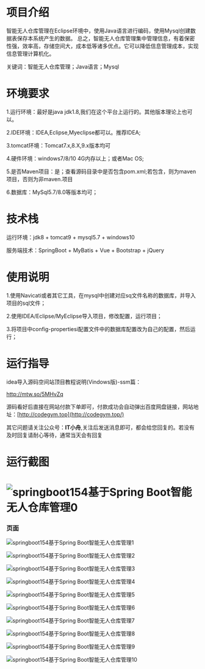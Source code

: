 # 项目介绍



智能无人仓库管理在Eclipse环境中，使用Java语言进行编码，使用Mysql创建数据表保存本系统产生的数据。
总之，智能无人仓库管理集中管理信息，有着保密性强，效率高，存储空间大，成本低等诸多优点。它可以降低信息管理成本，实现信息管理计算机化。

关键词：智能无人仓库管理；Java语言；Mysql


# 环境要求



1.运行环境：最好是java jdk1.8,我们在这个平台上运行的。其他版本理论上也可以。 

2.IDE环境：IDEA,Eclipse,Myeclipse都可以。推荐IDEA; 

3.tomcat环境：Tomcat7.x,8.X,9.x版本均可 

4.硬件环境：windows7/8/10 4G内存以上；或者Mac OS; 

5.是否Maven项目：是；查看源码目录中是否包含pom.xml;若包含，则为maven项目，否则为非maven.项目 

6.数据库：MySql5.7/8.0等版本均可；





# 技术栈



运行环境：jdk8 + tomcat9 + mysql5.7 + windows10

服务端技术：SpringBoot + MyBatis + Vue + Bootstrap + jQuery





# 使用说明





1.使用Navicati或者其它工具，在mysql中创建对应sq文件名称的数据库，并导入项目的sql文件； 

2.使用IDEA/Eclipse/MyEclipse导入项目，修改配置，运行项目； 

3.将项目中config-propertiesi配置文件中的数据库配置改为自己的配置，然后运行；





# 运行指导

idea导入源码空间站顶目教程说明(Vindows版)-ssm篇：

http://mtw.so/5MHvZq 

源码看好后直接在网站付款下单即可，付款成功会自动弹出百度网盘链接，网站地址：[http://codegym.top](http://codegym.top/)

其它问题请关注公众号：**IT小舟**,关注后发送消息即可，都会给您回复的。若没有及时回复请耐心等待，通常当天会有回复



# 运行截图

# ![springboot154基于Spring Boot智能无人仓库管理0](https://gulimallcativen.oss-cn-shenzhen.aliyuncs.com/gdfdfghdfgrr/springboot154%E5%9F%BA%E4%BA%8ESpring%20Boot%E6%99%BA%E8%83%BD%E6%97%A0%E4%BA%BA%E4%BB%93%E5%BA%93%E7%AE%A1%E7%90%860.png)

### 页面

![springboot154基于Spring Boot智能无人仓库管理1](https://gulimallcativen.oss-cn-shenzhen.aliyuncs.com/gdfdfghdfgrr/springboot154%E5%9F%BA%E4%BA%8ESpring%20Boot%E6%99%BA%E8%83%BD%E6%97%A0%E4%BA%BA%E4%BB%93%E5%BA%93%E7%AE%A1%E7%90%861.png)

![springboot154基于Spring Boot智能无人仓库管理2](https://gulimallcativen.oss-cn-shenzhen.aliyuncs.com/gdfdfghdfgrr/springboot154%E5%9F%BA%E4%BA%8ESpring%20Boot%E6%99%BA%E8%83%BD%E6%97%A0%E4%BA%BA%E4%BB%93%E5%BA%93%E7%AE%A1%E7%90%862.png)

![springboot154基于Spring Boot智能无人仓库管理3](https://gulimallcativen.oss-cn-shenzhen.aliyuncs.com/gdfdfghdfgrr/springboot154%E5%9F%BA%E4%BA%8ESpring%20Boot%E6%99%BA%E8%83%BD%E6%97%A0%E4%BA%BA%E4%BB%93%E5%BA%93%E7%AE%A1%E7%90%863.png)

![springboot154基于Spring Boot智能无人仓库管理4](https://gulimallcativen.oss-cn-shenzhen.aliyuncs.com/gdfdfghdfgrr/springboot154%E5%9F%BA%E4%BA%8ESpring%20Boot%E6%99%BA%E8%83%BD%E6%97%A0%E4%BA%BA%E4%BB%93%E5%BA%93%E7%AE%A1%E7%90%864.png)

![springboot154基于Spring Boot智能无人仓库管理5](https://gulimallcativen.oss-cn-shenzhen.aliyuncs.com/gdfdfghdfgrr/springboot154%E5%9F%BA%E4%BA%8ESpring%20Boot%E6%99%BA%E8%83%BD%E6%97%A0%E4%BA%BA%E4%BB%93%E5%BA%93%E7%AE%A1%E7%90%865.png)

![springboot154基于Spring Boot智能无人仓库管理6](https://gulimallcativen.oss-cn-shenzhen.aliyuncs.com/gdfdfghdfgrr/springboot154%E5%9F%BA%E4%BA%8ESpring%20Boot%E6%99%BA%E8%83%BD%E6%97%A0%E4%BA%BA%E4%BB%93%E5%BA%93%E7%AE%A1%E7%90%866.png)

![springboot154基于Spring Boot智能无人仓库管理7](https://gulimallcativen.oss-cn-shenzhen.aliyuncs.com/gdfdfghdfgrr/springboot154%E5%9F%BA%E4%BA%8ESpring%20Boot%E6%99%BA%E8%83%BD%E6%97%A0%E4%BA%BA%E4%BB%93%E5%BA%93%E7%AE%A1%E7%90%867.png)

![springboot154基于Spring Boot智能无人仓库管理8](https://gulimallcativen.oss-cn-shenzhen.aliyuncs.com/gdfdfghdfgrr/springboot154%E5%9F%BA%E4%BA%8ESpring%20Boot%E6%99%BA%E8%83%BD%E6%97%A0%E4%BA%BA%E4%BB%93%E5%BA%93%E7%AE%A1%E7%90%868.png)

![springboot154基于Spring Boot智能无人仓库管理9](https://gulimallcativen.oss-cn-shenzhen.aliyuncs.com/gdfdfghdfgrr/springboot154%E5%9F%BA%E4%BA%8ESpring%20Boot%E6%99%BA%E8%83%BD%E6%97%A0%E4%BA%BA%E4%BB%93%E5%BA%93%E7%AE%A1%E7%90%869.png)

![springboot154基于Spring Boot智能无人仓库管理10](https://gulimallcativen.oss-cn-shenzhen.aliyuncs.com/gdfdfghdfgrr/springboot154%E5%9F%BA%E4%BA%8ESpring%20Boot%E6%99%BA%E8%83%BD%E6%97%A0%E4%BA%BA%E4%BB%93%E5%BA%93%E7%AE%A1%E7%90%8610.png)





